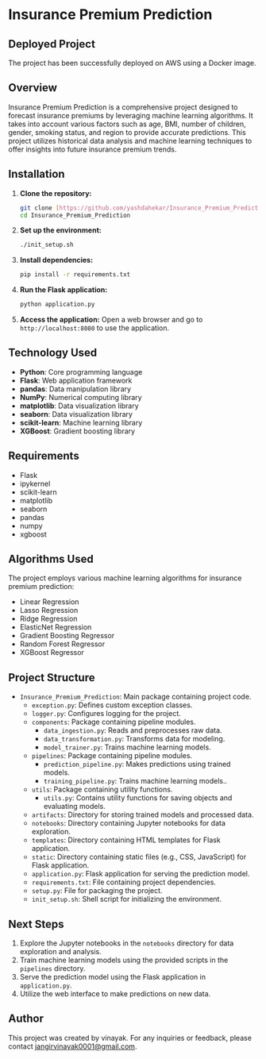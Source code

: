 # Insurance Premium Prediction

## Deployed Project
The project has been successfully deployed on AWS using a Docker image. 

## Overview
Insurance Premium Prediction is a comprehensive project designed to forecast insurance premiums by leveraging machine learning algorithms. It takes into account various factors such as age, BMI, number of children, gender, smoking status, and region to provide accurate predictions. This project utilizes historical data analysis and machine learning techniques to offer insights into future insurance premium trends.

## Installation
1. **Clone the repository:**
    ```bash
    git clone [https://github.com/yashdahekar/Insurance_Premium_Prediction](https://github.com/vinayak1514/insurance_price_predict_ml.git)
    cd Insurance_Premium_Prediction
    ```

2. **Set up the environment:**
    ```bash
    ./init_setup.sh
    ```

3. **Install dependencies:**
    ```bash
    pip install -r requirements.txt
    ```

4. **Run the Flask application:**
    ```bash
    python application.py
    ```

5. **Access the application:**
    Open a web browser and go to `http://localhost:8080` to use the application.

## Technology Used
- **Python**: Core programming language
- **Flask**: Web application framework
- **pandas**: Data manipulation library
- **NumPy**: Numerical computing library
- **matplotlib**: Data visualization library
- **seaborn**: Data visualization library
- **scikit-learn**: Machine learning library
- **XGBoost**: Gradient boosting library

## Requirements
- Flask
- ipykernel
- scikit-learn
- matplotlib
- seaborn
- pandas 
- numpy
- xgboost

## Algorithms Used
The project employs various machine learning algorithms for insurance premium prediction:
- Linear Regression
- Lasso Regression
- Ridge Regression
- ElasticNet Regression
- Gradient Boosting Regressor
- Random Forest Regressor
- XGBoost Regressor

## Project Structure

- `Insurance_Premium_Prediction`: Main package containing project code.
  - `exception.py`: Defines custom exception classes.
  - `logger.py`: Configures logging for the project.
  - `components`: Package containing pipeline modules.
    - `data_ingestion.py`: Reads and preprocesses raw data.
    - `data_transformation.py`: Transforms data for modeling.
    - `model_trainer.py`: Trains machine learning models.
  - `pipelines`: Package containing pipeline modules.
    - `prediction_pipeline.py`: Makes predictions using trained models. 
    - `training_pipeline.py`: Trains machine learning models.. 
  - `utils`: Package containing utility functions.
    - `utils.py`: Contains utility functions for saving objects and evaluating models.
  - `artifacts`: Directory for storing trained models and processed data.
  - `notebooks`: Directory containing Jupyter notebooks for data exploration.
  - `templates`: Directory containing HTML templates for Flask application.
  - `static`: Directory containing static files (e.g., CSS, JavaScript) for Flask application.
  - `application.py`: Flask application for serving the prediction model.
  - `requirements.txt`: File containing project dependencies.
  - `setup.py`: File for packaging the project.
  - `init_setup.sh`: Shell script for initializing the environment.


## Next Steps
1. Explore the Jupyter notebooks in the `notebooks` directory for data exploration and analysis.
2. Train machine learning models using the provided scripts in the `pipelines` directory.
3. Serve the prediction model using the Flask application in `application.py`.
4. Utilize the web interface to make predictions on new data.

## Author
This project was created by vinayak. For any inquiries or feedback, please contact [jangirvinayak0001@gmail.com](mailto:jangirvinayak0001@gmail.com).
